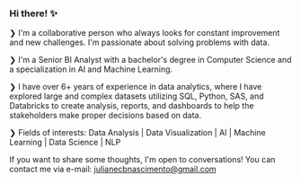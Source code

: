 ### Hi there! ✨

❯ I'm a collaborative person who always looks for constant improvement and new challenges. I'm passionate about solving problems with data.

❯ I'm a Senior BI Analyst with a bachelor's degree in Computer Science and a specialization in AI and Machine Learning. 

❯ I have over 6+ years of experience in data analytics, where I have explored large and complex datasets utilizing SQL, Python, SAS, and Databricks to create analysis, reports, and dashboards to help the stakeholders make proper decisions based on data.

❯ Fields of interests: Data Analysis | Data Visualization | AI | Machine Learning | Data Science | NLP

If you want to share some thoughts, I'm open to conversations! 
You can contact me via e-mail: julianecbnascimento@gmail.com
